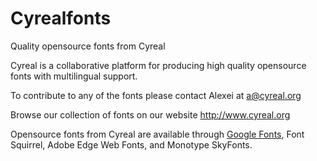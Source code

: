 Cyrealfonts
===========

Quality opensource fonts from Cyreal

Cyreal is a collaborative platform for producing high quality
opensource fonts with multilingual support.

To contribute to any of the fonts please contact Alexei 
at a@cyreal.org

Browse our collection of fonts on our website http://www.cyreal.org

Opensource fonts from Cyreal are available through 
<a href="http://google.com/webfonts">Google Fonts</a>, Font Squirrel, Adobe Edge Web Fonts, and Monotype SkyFonts.




